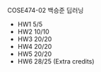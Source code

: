 COSE474-02 백승준 딥러닝
- HW1 5/5
- HW2 10/10
- HW3 20/20
- HW4 20/20
- HW5 20/20
- HW6 28/25 (Extra credits)
